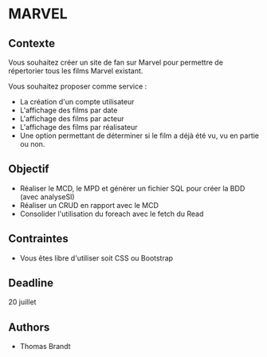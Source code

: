 # MARVEL

## Contexte
Vous souhaitez créer un site de fan sur Marvel pour permettre de répertorier tous les films Marvel existant.

Vous souhaitez proposer comme service :
  - La création d'un compte utilisateur
  - L'affichage des films par date
  - L'affichage des films par acteur
  - L'affichage des films par réalisateur
  - Une option permettant de déterminer si le film a déjà été vu, vu en partie ou non.

## Objectif 
  - Réaliser le MCD, le MPD et générer un fichier SQL pour créer la BDD (avec analyseSI)
  - Réaliser un CRUD en rapport avec le MCD
  - Consolider l'utilisation du foreach avec le fetch du Read

## Contraintes

- Vous êtes libre d'utiliser soit CSS ou Bootstrap

## Deadline

20 juillet

## Authors

- Thomas Brandt
